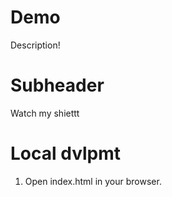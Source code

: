 # Demo 

Description!


# Subheader 

Watch my shiettt


# Local dvlpmt

1. Open index.html in your browser.
